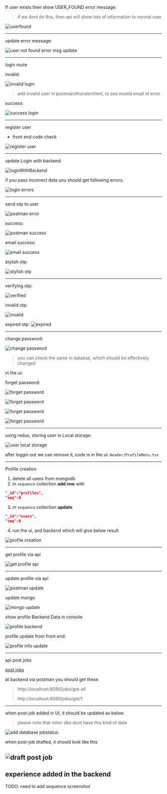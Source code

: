 If user exists then show USER_FOUND error message:

> if we dont do this, then api will show lots of information to normal user

![userfound](./img/user_found.png)

---

update error message:

![user not found error msg update](./img/userNotFoundUpdateErrMsg.png)

---

login route

invalid:

![invalid login](./img/loginInvalidCredentials.png)

> add invalid user in postman/thunderclient, to see invalid email id error

success:

![success login](./img/loginSuccess.png)

---

register user
- front end code check

![register user](./img/axiosFrontEnd.png)

---
update Login with backend 

![loginWithBackend](./img/loginWithBackend.png)

if you pass incorrect data you should get following errors:

![login errors](./img/loginErrors.png)

---
send otp to user

![postman error](./img/otpError.png)

success:

![postman success](./img/otpSuccess.png)

email success:

![email success](./img/otpSuccessEmail.png)

stylish otp:

![stylish otp](./img/StylishOtp.png)

---
verifying otp:

![verified](./img/otpVerified.png)

invalid otp:

![invalid](./img/incorrectOtp.png)

expired otp:
![expired](./img/expiredOtp.png)

---
change password:

![change password](./img/changePassword.png)

> you can check the same in databse, which should be effectively changed

in the ui:

forget password:

![forget password ](./img/forgetPasswd.png)

![forget password ](./img/forgetPassword2.png)

![forget password ](./img/forgetPassword3.png)

![forget password ](./img/forgetPassword4.png) 

---

using redux, storing user in Local storage:

![user local storage](./img/storingUserLocalStorage.png)

after loggin out we can remove it, code is in the ui: `Header/ProfileMenu.tsx`

---

Profile creation
1. delete all users from mongodb
2. in `sequence` collection **add row** with 

``` json
"_id":"profiles",
"seq":0
```
3. in `sequence` collection **update**

``` json
"_id":"users",
"seq":0
```
4. run the ui, and backend which will give below result

![profile creation](./img/profileCreation.png)

---

get profile via api

![get profile api](./img/getProfilePostman.png)

---

update profile via api

![postman update](./img/updatePostman.png)

update mongo

![mongo update](./img/updateMongo.png)

show profile Backend Data in console

![profile backend](./img/showProfileBackendData.png)

profile update from front end:

![profile info update](./img/profileInfoUpdateUI.png)

---
api post jobs

[post jobs](./img/apiPostJobs.png)

at backend via postman you should get these

> http://localhost:8080/jobs/get-all
> 
> http://localhost:8080/jobs/get/1

---
when post-job added in UI, it should be updated as below.

> please note that other dbs dont have this kind of data

![add database jobstatus](./img/jobStatusAddDB.png)

when post-job drafted, it should look like this

![draft post job](./img/postJobDraft.png) 
--- 
 experience added in the backend
---
TODO: need to add sequence screenshot

            
    